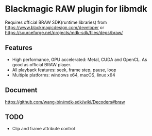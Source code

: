 # Blackmagic RAW plugin for libmdk

Requires official BRAW SDK(runtime libraries) from https://www.blackmagicdesign.com/developer or https://sourceforge.net/projects/mdk-sdk/files/deps/braw/

## Features
- High performance, GPU accelerated: Metal, CUDA and OpenCL. As good as official BRAW player.
- All playback features: seek, frame step, pause, loop
- Multiple platforms: windows x64, macOS, linux x64

## Document

https://github.com/wang-bin/mdk-sdk/wiki/Decoders#braw


## TODO
- Clip and frame attribute control